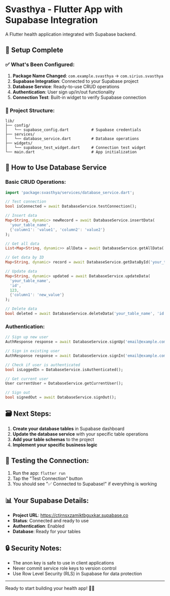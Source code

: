 # Svasthya - Flutter App with Supabase Integration

A Flutter health application integrated with Supabase backend.

## 🚀 Setup Complete

### ✅ What's Been Configured:

1. **Package Name Changed**: `com.example.svasthya` → `com.sirius.svasthya`
2. **Supabase Integration**: Connected to your Supabase project
3. **Database Service**: Ready-to-use CRUD operations
4. **Authentication**: User sign up/in/out functionality
5. **Connection Test**: Built-in widget to verify Supabase connection

### 📁 Project Structure:

```
lib/
├── config/
│   └── supabase_config.dart          # Supabase credentials
├── services/
│   └── database_service.dart         # Database operations
├── widgets/
│   └── supabase_test_widget.dart     # Connection test widget
└── main.dart                         # App initialization
```

## 🔧 How to Use Database Service

### Basic CRUD Operations:

```dart
import 'package:svasthya/services/database_service.dart';

// Test connection
bool isConnected = await DatabaseService.testConnection();

// Insert data
Map<String, dynamic> newRecord = await DatabaseService.insertData(
  'your_table_name',
  {'column1': 'value1', 'column2': 'value2'}
);

// Get all data
List<Map<String, dynamic>> allData = await DatabaseService.getAllData('your_table_name');

// Get data by ID
Map<String, dynamic> record = await DatabaseService.getDataById('your_table_name', 'id', 123);

// Update data
Map<String, dynamic> updated = await DatabaseService.updateData(
  'your_table_name',
  'id',
  123,
  {'column1': 'new_value'}
);

// Delete data
bool deleted = await DatabaseService.deleteData('your_table_name', 'id', 123);
```

### Authentication:

```dart
// Sign up new user
AuthResponse response = await DatabaseService.signUp('email@example.com', 'password');

// Sign in existing user
AuthResponse response = await DatabaseService.signIn('email@example.com', 'password');

// Check if user is authenticated
bool isLoggedIn = DatabaseService.isAuthenticated();

// Get current user
User currentUser = DatabaseService.getCurrentUser();

// Sign out
bool signedOut = await DatabaseService.signOut();
```

## 🗃️ Next Steps:

1. **Create your database tables** in Supabase dashboard
2. **Update the database service** with your specific table operations
3. **Add your table schemas** to the project
4. **Implement your specific business logic**

## 🧪 Testing the Connection:

1. Run the app: `flutter run`
2. Tap the "Test Connection" button
3. You should see "✅ Connected to Supabase!" if everything is working

## 📊 Your Supabase Details:

- **Project URL**: https://ctjrnsxzamiktbguxkar.supabase.co
- **Status**: Connected and ready to use
- **Authentication**: Enabled
- **Database**: Ready for your tables

## 🔒 Security Notes:

- The anon key is safe to use in client applications
- Never commit service role keys to version control
- Use Row Level Security (RLS) in Supabase for data protection

---

Ready to start building your health app! 🏥💙